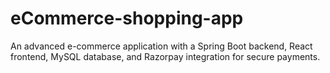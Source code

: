 # eCommerce-shopping-app
An advanced e-commerce application with a Spring Boot backend, React frontend, MySQL database, and Razorpay integration for secure payments.
